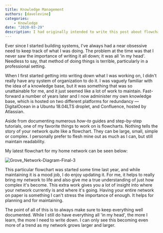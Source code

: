 ```yaml
---
title: Knowledge Management
authors: [davelevine]
categories:
    - Knowledge
date: "2020-03-29"
description: I had originally intended to write this post about flowchart topology, but the more I wrote, the more I found myself writing about knowledge management, so I'm just going to run with it.
---
```


Ever since I started building systems, I've always had a near obsessive need to keep track of what I was doing. The problem at the time was that I never saw the importance of writing it all down; it was all 'in my head'. Needless to say, that method of doing things is terrible, particularly in a professional setting.

When I first started getting into writing down what I was working on, I didn't really have any system of organization to do it. I was vaguely familiar with the idea of a knowledge base, but it was something that was so unattainable for me, and it just seemed like a lot of work to maintain. Fast-forward a number of years later and I now administer my own knowledge base, which is hosted on two different platforms for redundancy — DigitalOcean in a Ubuntu 18.04LTS droplet, and Confluence, hosted by Atlassian.

Aside from documenting numerous *how-to* guides and step-by-step tutorials, one of my favorite things to work on is flowcharts. Nothing tells the story of your network quite like a flowchart. They can be large, small, simple or complex. I personally prefer to flesh mine out as much as I can, but still maintain readability.

My latest flowchart for my home network can be seen below:

![Grove_Network-Diagram-Final-3](https://cdn.levine.io/uploads/images/gallery/2020-04/jEkYsXlr5RheldtB-Grove_Network-Diagram-Final.png)

This particular flowchart was started some time last year, and while maintaining it is a mood job, I do enjoy updating it. For me, it helps to really bring my network to life and also give me a true understanding of just how complex it's become. This extra work gives you a lot of insight into where your network currently is and where it's going. Having your entire network on paper is something I can't stress the importance of enough. It helps for planning and for maintaining.

The point of all of this is to always make sure to keep everything well documented. While I still do have everything all 'in my head', the more I learn, the more I need to write down. I can only see this becoming even more of a trend as my network grows larger and larger.

